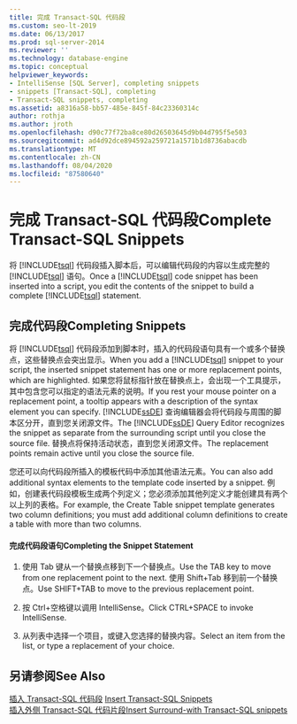```yaml
---
title: 完成 Transact-SQL 代码段
ms.custom: seo-lt-2019
ms.date: 06/13/2017
ms.prod: sql-server-2014
ms.reviewer: ''
ms.technology: database-engine
ms.topic: conceptual
helpviewer_keywords:
- IntelliSense [SQL Server], completing snippets
- snippets [Transact-SQL], completing
- Transact-SQL snippets, completing
ms.assetid: a8316a58-bb57-485e-845f-84c23360314c
author: rothja
ms.author: jroth
ms.openlocfilehash: d90c77f72ba8ce80d26503645d9b04d795f5e503
ms.sourcegitcommit: ad4d92dce894592a259721a1571b1d8736abacdb
ms.translationtype: MT
ms.contentlocale: zh-CN
ms.lasthandoff: 08/04/2020
ms.locfileid: "87580640"
---
```

# <a name="complete-transact-sql-snippets"></a><span data-ttu-id="d9df7-102">完成 Transact-SQL 代码段</span><span class="sxs-lookup"><span data-stu-id="d9df7-102">Complete Transact-SQL Snippets</span></span>
  <span data-ttu-id="d9df7-103">将 [!INCLUDE[tsql](../../includes/tsql-md.md)] 代码段插入脚本后，可以编辑代码段的内容以生成完整的 [!INCLUDE[tsql](../../includes/tsql-md.md)] 语句。</span><span class="sxs-lookup"><span data-stu-id="d9df7-103">Once a [!INCLUDE[tsql](../../includes/tsql-md.md)] code snippet has been inserted into a script, you edit the contents of the snippet to build a complete [!INCLUDE[tsql](../../includes/tsql-md.md)] statement.</span></span>  
  
## <a name="completing-snippets"></a><span data-ttu-id="d9df7-104">完成代码段</span><span class="sxs-lookup"><span data-stu-id="d9df7-104">Completing Snippets</span></span>  
 <span data-ttu-id="d9df7-105">将 [!INCLUDE[tsql](../../includes/tsql-md.md)] 代码段添加到脚本时，插入的代码段语句具有一个或多个替换点，这些替换点会突出显示。</span><span class="sxs-lookup"><span data-stu-id="d9df7-105">When you add a [!INCLUDE[tsql](../../includes/tsql-md.md)] snippet to your script, the inserted snippet statement has one or more replacement points, which are highlighted.</span></span> <span data-ttu-id="d9df7-106">如果您将鼠标指针放在替换点上，会出现一个工具提示，其中包含您可以指定的语法元素的说明。</span><span class="sxs-lookup"><span data-stu-id="d9df7-106">If you rest your mouse pointer on a replacement point, a tooltip appears with a description of the syntax element you can specify.</span></span> <span data-ttu-id="d9df7-107">[!INCLUDE[ssDE](../../includes/ssde-md.md)] 查询编辑器会将代码段与周围的脚本区分开，直到您关闭源文件。</span><span class="sxs-lookup"><span data-stu-id="d9df7-107">The [!INCLUDE[ssDE](../../includes/ssde-md.md)] Query Editor recognizes the snippet as separate from the surrounding script until you close the source file.</span></span> <span data-ttu-id="d9df7-108">替换点将保持活动状态，直到您关闭源文件。</span><span class="sxs-lookup"><span data-stu-id="d9df7-108">The replacement points remain active until you close the source file.</span></span>  
  
 <span data-ttu-id="d9df7-109">您还可以向代码段所插入的模板代码中添加其他语法元素。</span><span class="sxs-lookup"><span data-stu-id="d9df7-109">You can also add additional syntax elements to the template code inserted by a snippet.</span></span> <span data-ttu-id="d9df7-110">例如，创建表代码段模板生成两个列定义；您必须添加其他列定义才能创建具有两个以上列的表格。</span><span class="sxs-lookup"><span data-stu-id="d9df7-110">For example, the Create Table snippet template generates two column definitions; you must add additional column definitions to create a table with more than two columns.</span></span>  
  
#### <a name="completing-the-snippet-statement"></a><span data-ttu-id="d9df7-111">完成代码段语句</span><span class="sxs-lookup"><span data-stu-id="d9df7-111">Completing the Snippet Statement</span></span>  
  
1.  <span data-ttu-id="d9df7-112">使用 Tab 键从一个替换点移到下一个替换点。</span><span class="sxs-lookup"><span data-stu-id="d9df7-112">Use the TAB key to move from one replacement point to the next.</span></span> <span data-ttu-id="d9df7-113">使用 Shift+Tab 移到前一个替换点。</span><span class="sxs-lookup"><span data-stu-id="d9df7-113">Use SHIFT+TAB to move to the previous replacement point.</span></span>  
  
2.  <span data-ttu-id="d9df7-114">按 Ctrl+空格键以调用 IntelliSense。</span><span class="sxs-lookup"><span data-stu-id="d9df7-114">Click CTRL+SPACE to invoke IntelliSense.</span></span>  
  
3.  <span data-ttu-id="d9df7-115">从列表中选择一个项目，或键入您选择的替换内容。</span><span class="sxs-lookup"><span data-stu-id="d9df7-115">Select an item from the list, or type a replacement of your choice.</span></span>  
  
## <a name="see-also"></a><span data-ttu-id="d9df7-116">另请参阅</span><span class="sxs-lookup"><span data-stu-id="d9df7-116">See Also</span></span>  
 <span data-ttu-id="d9df7-117">[插入 Transact-SQL 代码段](insert-transact-sql-snippets.md) </span><span class="sxs-lookup"><span data-stu-id="d9df7-117">[Insert Transact-SQL Snippets](insert-transact-sql-snippets.md) </span></span>  
 [<span data-ttu-id="d9df7-118">插入外侧 Transact-SQL 代码片段</span><span class="sxs-lookup"><span data-stu-id="d9df7-118">Insert Surround-with Transact-SQL snippets</span></span>](insert-surround-with-transact-sql-snippets.md)  
  
  
